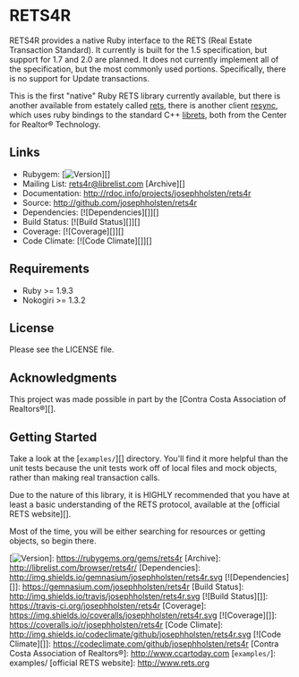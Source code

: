 # RETS4R

RETS4R provides a native Ruby interface to the RETS (Real Estate Transaction Standard). It currently is built for the 1.5 specification, but support for 1.7 and 2.0 are planned. It does not currently implement all of the specification, but the most commonly used portions. Specifically, there is no support for Update transactions.

This is the first "native" Ruby RETS library currently available, but there is another available from estately called [rets][], there is another client [resync][], which uses ruby bindings to the standard C++ [librets][], both from the Center for Realtor® Technology.

## Links

-   Rubygem: [![Version][]][]
-   Mailing List: <rets4r@librelist.com> [Archive][]
-   Documentation: http://rdoc.info/projects/josephholsten/rets4r
-   Source: http://github.com/josephholsten/rets4r
-   Dependencies: [![Dependencies][]][]
-   Build Status: [![Build Status][]][]
-   Coverage: [![Coverage][]][]
-   Code Climate: [![Code Climate][]][]

## Requirements

-   Ruby \>= 1.9.3
-   Nokogiri \>= 1.3.2

## License

Please see the LICENSE file.

## Acknowledgments

This project was made possible in part by the [Contra Costa Association of Realtors®][].

## Getting Started

Take a look at the [`examples/`][] directory. You'll find it more helpful than the unit tests because the unit tests work off of local files and mock objects, rather than making real transaction calls.

Due to the nature of this library, it is HIGHLY recommended that you have at least a basic understanding of the RETS protocol, available at the [official RETS website][].

Most of the time, you will be either searching for resources or getting objects, so begin there.

  [rets]: https://github.com/estately/rets
  [resync]: https://code.google.com/p/crt-resync/
  [librets]: https://github.com/NationalAssociationOfRealtors/libRETS
  [Version]: http://img.shields.io/gem/v/rets4r.svg
  [![Version][]]: https://rubygems.org/gems/rets4r
  [Archive]: http://librelist.com/browser/rets4r/
  [Dependencies]: http://img.shields.io/gemnasium/josephholsten/rets4r.svg
  [![Dependencies][]]: https://gemnasium.com/josephholsten/rets4r
  [Build Status]: http://img.shields.io/travis/josephholsten/rets4r.svg
  [![Build Status][]]: https://travis-ci.org/josephholsten/rets4r
  [Coverage]: https://img.shields.io/coveralls/josephholsten/rets4r.svg
  [![Coverage][]]: https://coveralls.io/r/josephholsten/rets4r
  [Code Climate]: http://img.shields.io/codeclimate/github/josephholsten/rets4r.svg
  [![Code Climate][]]: https://codeclimate.com/github/josephholsten/rets4r
  [Contra Costa Association of Realtors®]: http://www.ccartoday.com
  [`examples/`]: examples/
  [official RETS website]: http://www.rets.org
